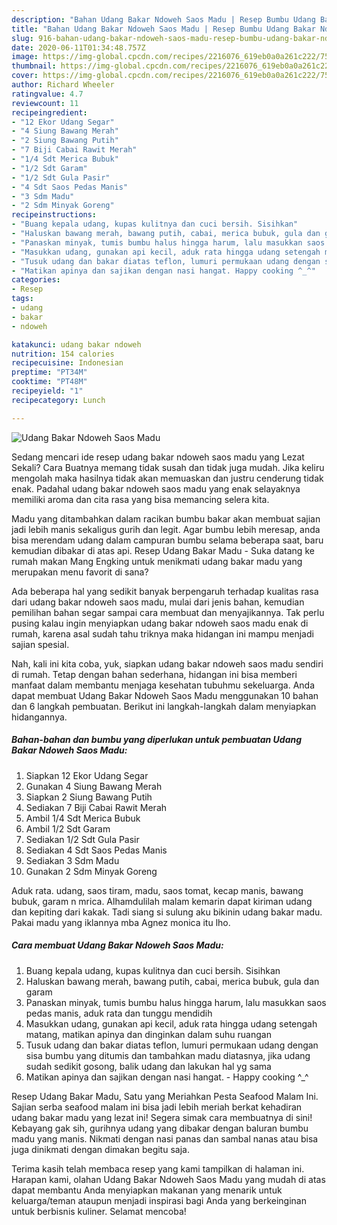 ```yaml
---
description: "Bahan Udang Bakar Ndoweh Saos Madu | Resep Bumbu Udang Bakar Ndoweh Saos Madu Yang Bisa Manjain Lidah"
title: "Bahan Udang Bakar Ndoweh Saos Madu | Resep Bumbu Udang Bakar Ndoweh Saos Madu Yang Bisa Manjain Lidah"
slug: 916-bahan-udang-bakar-ndoweh-saos-madu-resep-bumbu-udang-bakar-ndoweh-saos-madu-yang-bisa-manjain-lidah
date: 2020-06-11T01:34:48.757Z
image: https://img-global.cpcdn.com/recipes/2216076_619eb0a0a261c222/751x532cq70/udang-bakar-ndoweh-saos-madu-foto-resep-utama.jpg
thumbnail: https://img-global.cpcdn.com/recipes/2216076_619eb0a0a261c222/751x532cq70/udang-bakar-ndoweh-saos-madu-foto-resep-utama.jpg
cover: https://img-global.cpcdn.com/recipes/2216076_619eb0a0a261c222/751x532cq70/udang-bakar-ndoweh-saos-madu-foto-resep-utama.jpg
author: Richard Wheeler
ratingvalue: 4.7
reviewcount: 11
recipeingredient:
- "12 Ekor Udang Segar"
- "4 Siung Bawang Merah"
- "2 Siung Bawang Putih"
- "7 Biji Cabai Rawit Merah"
- "1/4 Sdt Merica Bubuk"
- "1/2 Sdt Garam"
- "1/2 Sdt Gula Pasir"
- "4 Sdt Saos Pedas Manis"
- "3 Sdm Madu"
- "2 Sdm Minyak Goreng"
recipeinstructions:
- "Buang kepala udang, kupas kulitnya dan cuci bersih. Sisihkan"
- "Haluskan bawang merah, bawang putih, cabai, merica bubuk, gula dan garam"
- "Panaskan minyak, tumis bumbu halus hingga harum, lalu masukkan saos pedas manis, aduk rata dan tunggu mendidih"
- "Masukkan udang, gunakan api kecil, aduk rata hingga udang setengah matang, matikan apinya dan dinginkan dalam suhu ruangan"
- "Tusuk udang dan bakar diatas teflon, lumuri permukaan udang dengan sisa bumbu yang ditumis dan tambahkan madu diatasnya, jika udang sudah sedikit gosong, balik udang dan lakukan hal yg sama"
- "Matikan apinya dan sajikan dengan nasi hangat. Happy cooking ^_^"
categories:
- Resep
tags:
- udang
- bakar
- ndoweh

katakunci: udang bakar ndoweh 
nutrition: 154 calories
recipecuisine: Indonesian
preptime: "PT34M"
cooktime: "PT48M"
recipeyield: "1"
recipecategory: Lunch

---
```



![Udang Bakar Ndoweh Saos Madu](https://img-global.cpcdn.com/recipes/2216076_619eb0a0a261c222/751x532cq70/udang-bakar-ndoweh-saos-madu-foto-resep-utama.jpg)

Sedang mencari ide resep udang bakar ndoweh saos madu yang Lezat Sekali? Cara Buatnya memang tidak susah dan tidak juga mudah. Jika keliru mengolah maka hasilnya tidak akan memuaskan dan justru cenderung tidak enak. Padahal udang bakar ndoweh saos madu yang enak selayaknya memiliki aroma dan cita rasa yang bisa memancing selera kita.

Madu yang ditambahkan dalam racikan bumbu bakar akan membuat sajian jadi lebih manis sekaligus gurih dan legit. Agar bumbu lebih meresap, anda bisa merendam udang dalam campuran bumbu selama beberapa saat, baru kemudian dibakar di atas api. Resep Udang Bakar Madu - Suka datang ke rumah makan Mang Engking untuk menikmati udang bakar madu yang merupakan menu favorit di sana?

Ada beberapa hal yang sedikit banyak berpengaruh terhadap kualitas rasa dari udang bakar ndoweh saos madu, mulai dari jenis bahan, kemudian pemilihan bahan segar sampai cara membuat dan menyajikannya. Tak perlu pusing kalau ingin menyiapkan udang bakar ndoweh saos madu enak di rumah, karena asal sudah tahu triknya maka hidangan ini mampu menjadi sajian spesial.


Nah, kali ini kita coba, yuk, siapkan udang bakar ndoweh saos madu sendiri di rumah. Tetap dengan bahan sederhana, hidangan ini bisa memberi manfaat dalam membantu menjaga kesehatan tubuhmu sekeluarga. Anda dapat membuat Udang Bakar Ndoweh Saos Madu menggunakan 10 bahan dan 6 langkah pembuatan. Berikut ini langkah-langkah dalam menyiapkan hidangannya.

<!--inarticleads1-->

##### Bahan-bahan dan bumbu yang diperlukan untuk pembuatan Udang Bakar Ndoweh Saos Madu:

1. Siapkan 12 Ekor Udang Segar
1. Gunakan 4 Siung Bawang Merah
1. Siapkan 2 Siung Bawang Putih
1. Sediakan 7 Biji Cabai Rawit Merah
1. Ambil 1/4 Sdt Merica Bubuk
1. Ambil 1/2 Sdt Garam
1. Sediakan 1/2 Sdt Gula Pasir
1. Sediakan 4 Sdt Saos Pedas Manis
1. Sediakan 3 Sdm Madu
1. Gunakan 2 Sdm Minyak Goreng


Aduk rata. udang, saos tiram, madu, saos tomat, kecap manis, bawang bubuk, garam n mrica. Alhamdulilah malam kemarin dapat kiriman udang dan kepiting dari kakak. Tadi siang si sulung aku bikinin udang bakar madu. Pakai madu yang iklannya mba Agnez monica itu lho. 

<!--inarticleads2-->

##### Cara membuat Udang Bakar Ndoweh Saos Madu:

1. Buang kepala udang, kupas kulitnya dan cuci bersih. Sisihkan
1. Haluskan bawang merah, bawang putih, cabai, merica bubuk, gula dan garam
1. Panaskan minyak, tumis bumbu halus hingga harum, lalu masukkan saos pedas manis, aduk rata dan tunggu mendidih
1. Masukkan udang, gunakan api kecil, aduk rata hingga udang setengah matang, matikan apinya dan dinginkan dalam suhu ruangan
1. Tusuk udang dan bakar diatas teflon, lumuri permukaan udang dengan sisa bumbu yang ditumis dan tambahkan madu diatasnya, jika udang sudah sedikit gosong, balik udang dan lakukan hal yg sama
1. Matikan apinya dan sajikan dengan nasi hangat. - Happy cooking ^_^


Resep Udang Bakar Madu, Satu yang Meriahkan Pesta Seafood Malam Ini. Sajian serba seafood malam ini bisa jadi lebih meriah berkat kehadiran udang bakar madu yang lezat ini! Segera simak cara membuatnya di sini! Kebayang gak sih, gurihnya udang yang dibakar dengan baluran bumbu madu yang manis. Nikmati dengan nasi panas dan sambal nanas atau bisa juga dinikmati dengan dimakan begitu saja. 

Terima kasih telah membaca resep yang kami tampilkan di halaman ini. Harapan kami, olahan Udang Bakar Ndoweh Saos Madu yang mudah di atas dapat membantu Anda menyiapkan makanan yang menarik untuk keluarga/teman ataupun menjadi inspirasi bagi Anda yang berkeinginan untuk berbisnis kuliner. Selamat mencoba!
